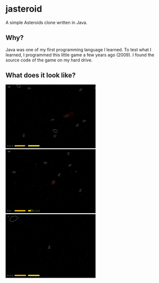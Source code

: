 # jasteroid

A simple Asteroids clone written in Java.

## Why?

Java was one of my first programming language I learned. To test what I learned, I programmed this little game a few years ago (2009). I found the source code of the game on my hard drive.

## What does it look like?

<img src="img/01.jpg" width="295"/> <img src="img/02.jpg" width="295"/> <img src="img/03.jpg" width="295"/> 
